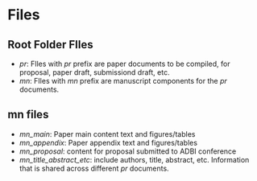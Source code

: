 # Files

## Root Folder FIles

- *pr*: FIles with *pr* prefix are paper documents to be compiled, for proposal, paper draft, submissiond draft, etc. 
- *mn*: FIles with *mn* prefix are manuscript components for the *pr* documents.

## mn files

- *mn_main*: Paper main content text and figures/tables
- *mn_appendix*: Paper appendix text and figures/tables
- *mn_proposal*: content for proposal submitted to ADBI conference
- *mn_title_abstract_etc*: include authors, title, abstract, etc. Information that is shared across different *pr* documents.

